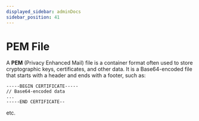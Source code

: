 ```yaml
---
displayed_sidebar: adminDocs
sidebar_position: 41
---
```


# PEM File

A **PEM** (Privacy Enhanced Mail) file is a container format often used to store cryptographic keys, certificates, and other data. It is a Base64-encoded file that starts with a header and ends with a footer, such as:

```encoding
-----BEGIN CERTIFICATE-----
// Base64-encoded data
...
-----END CERTIFICATE--
```

etc.
